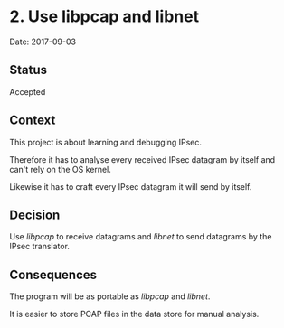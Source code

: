 
# 2. Use libpcap and libnet

Date: 2017-09-03

## Status

Accepted

## Context

This project is about learning and debugging IPsec.

Therefore it has to analyse every received IPsec datagram by itself and can't rely on the OS kernel.

Likewise it has to craft every IPsec datagram it will send by itself.

## Decision

Use *libpcap* to receive datagrams and *libnet* to send datagrams by the IPsec translator.

## Consequences

The program will be as portable as *libpcap* and *libnet*.

It is easier to store PCAP files in the data store for manual analysis.


